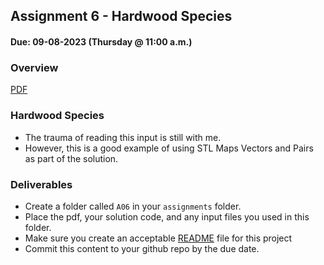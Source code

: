 ## Assignment 6 - Hardwood Species
#### Due: 09-08-2023 (Thursday @ 11:00 a.m.)

### Overview

[PDF](p10226.pdf)


### Hardwood Species

- The trauma of reading this input is still with me. 
- However, this is a good example of using STL Maps Vectors and Pairs as part of the solution.

### Deliverables

- Create a folder called `A06` in your `assignments` folder.
- Place the pdf, your solution code, and any input files you used in this folder.
- Make sure you create an acceptable [README](../../Resources/03-Readmees/README.md) file for this project
- Commit this content to your github repo by the due date.